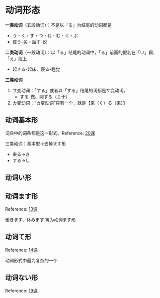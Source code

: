 # 动词形态

**一类动词**（五段动词）：不是以「る」为结尾的动词都是

- う・く・す・つ・ね・む・ぐ・ぶ
- 買う-买・話す-说

**二类动词**（一段动词）：以「る」结尾的动词中，「る」前面的假名在「い」段、「え」段上

- 起きる-起床、寝る-睡觉

**三类动词**

1. サ变动词：「する」或者以「する」结尾的词都是サ变动词。
   - する-做、関する（关于）
2. カ变动词：“カ变动词”只有一个，就是【来（く）る（来）】



## 动词基本形

词典中的词条都是这一形式。Reference: [20课](./20课.md)

三类动词：基本型→去掉ます形

- 来る→き
- する→し



## 动词い形





## 动词ます形

Reference: [13课](./13课.md)

働きます、休みます 等为动词ます形



## 动词て形

Reference: [14课](./14课.md)

动词形式中最为复杂的一个



## 动词ない形

Reference: [19课](./19课.md)



